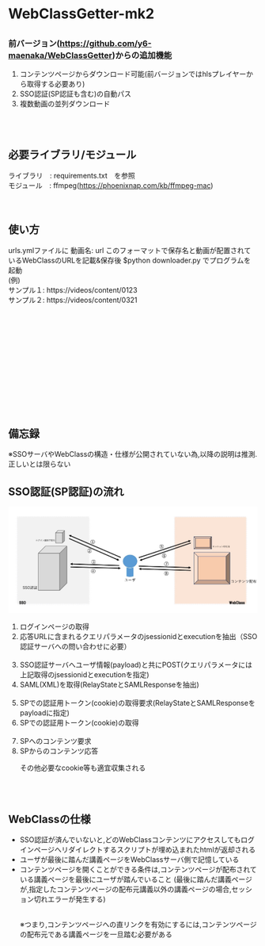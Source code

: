 # WebClassGetter-mk2

## <h3>前バージョン(https://github.com/y6-maenaka/WebClassGetter)からの追加機能</h3>
  <ol>
  <li>コンテンツページからダウンロード可能(前バージョンではhlsプレイヤーから取得する必要あり)</li>
  <li>SSO認証(SP認証も含む)の自動パス</li>
  <li>複数動画の並列ダウンロード</li>
  </ol>
<br/><br/>

## 必要ライブラリ/モジュール
  ライブラリ　: requirements.txt　を参照<br>
  モジュール　: ffmpeg(https://phoenixnap.com/kb/ffmpeg-mac)<br>
<br/><br/>

## 使い方
  urls.ymlファイルに 
  動画名: url このフォーマットで保存名と動画が配置されているWebClassのURLを記載&保存後 $python downloader.py でプログラムを起動<br>
  (例) <br>
      サンプル１: https://videos/content/0123<br>
      サンプル２: https://videos/content/0321<br>




<br/><br/><br/><br/>
-------
<br/><br/><br/><br/>





## 備忘録
※SSOサーバやWebClassの構造・仕様が公開されていない為,以降の説明は推測. 正しいとは限らない</p>

## SSO認証(SP認証)の流れ
![image_sso_structure](https://github.com/y6-maenaka/WebClassGetter-mk2/blob/main/sso_structure.jpeg)
<ol>
<li>ログインページの取得</li>
<li>応答URLに含まれるクエリパラメータのjsessionidとexecutionを抽出（SSO認証サーバへの問い合わせに必要）</li><br>

<li>SSO認証サーバへユーザ情報(payload)と共にPOST(クエリパラメータには上記取得のjsessionidとexecutionを指定)</li>
<li>SAML(XML)を取得(RelayStateとSAMLResponseを抽出)</li><br>

<li>SPでの認証用トークン(cookie)の取得要求(RelayStateとSAMLResponseをpayloadに指定)</li>
<li>SPでの認証用トークン(cookie)の取得</li><br>

<li>SPへのコンテンツ要求</li>
<li>SPからのコンテンツ応答</li>
<p>その他必要なcookie等も適宜収集される</p>
</ol>
<br/><br/>

## WebClassの仕様
<ul>
<li>SSO認証が済んでいないと,どのWebClassコンテンツにアクセスしてもログインページへリダイレクトするスクリプトが埋め込まれたhtmlが返却される</li>
<li>ユーザが最後に踏んだ講義ページをWebClassサーバ側で記憶している</li>
<li>コンテンツページを開くことができる条件は,コンテンツページが配布されている講義ページを最後にユーザが踏んでいること
(最後に踏んだ講義ページが,指定したコンテンツページの配布元講義以外の講義ページの場合,セッション切れエラーが発生する)</li><br>
<p>※つまり,コンテンツページへの直リンクを有効にするには,コンテンツページの配布元である講義ページを一旦踏む必要がある</p>
</ul>
